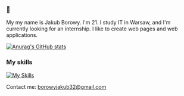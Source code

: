  ### 👋 

 My my name is Jakub Borowy. I'm 21. I study IT in Warsaw, and I'm currently looking for an internship. I like to create web pages and  web applications.
 
 [![Anurag's GitHub stats](https://github-readme-stats.vercel.app/api?username=anuraghazra)](https://github.com/anuraghazra/github-readme-stats)
 
  ### My skills
  [![My Skills](https://skillicons.dev/icons?i=html,css,js,bootstrap,wordpress)](https://skillicons.dev)

 Contact me: borowyjakub32@gmail.com
